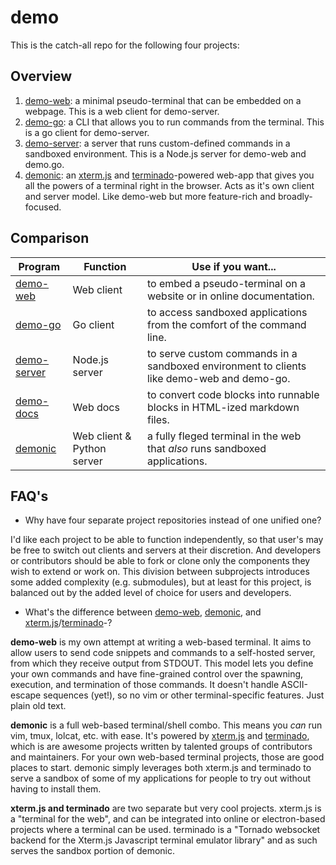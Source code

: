 # demo

This is the catch-all repo for the following four projects:

## Overview

1) [demo-web](https://github.com/lbeckman314/demo-web): a minimal pseudo-terminal that can be embedded on a webpage. This is a web client for demo-server.
2) [demo-go](https://github.com/lbeckman314/demo-go): a CLI that allows you to run commands from the terminal. This is a go client for demo-server.
3) [demo-server](https://github.com/lbeckman314/demo-server): a server that runs custom-defined commands in a sandboxed environment. This is a Node.js server for demo-web and demo.go.
4) [demonic](https://github.com/lbeckman314/demonic): an [xterm.js](https://xtermjs.org/) and [terminado](https://github.com/jupyter/terminado)-powered web-app that gives you all the powers of a terminal right in the browser. Acts as it's own client and server model. Like demo-web but more feature-rich and broadly-focused.

## Comparison

| Program                                                   | Function                   | Use if you want...                                                                        |
|-----------------------------------------------------------|----------------------------|-------------------------------------------------------------------------------------------|
| [demo-web](https://github.com/lbeckman314/demo-web)       | Web client                 | to embed a pseudo-terminal on a website or in online documentation.                       |
| [demo-go](https://github.com/lbeckman314/demo-go)         | Go client                  | to access sandboxed applications from the comfort of the command line.                    |
| [demo-server](https://github.com/lbeckman314/demo-server) | Node.js server             | to serve custom commands in a sandboxed environment to clients like demo-web and demo-go. |
| [demo-docs](https://github.com/lbeckman314/demo-docs)     | Web docs                   | to convert code blocks into runnable blocks in HTML-ized markdown files.                  |
| [demonic](https://github.com/lbeckman314/demonic)         | Web client & Python server | a fully fleged terminal in the web that *also* runs sandboxed applications.               |

## FAQ's

- Why have four separate project repositories instead of one unified one?

I'd like each project to be able to function independently, so that user's may be free to switch out clients and servers at their discretion. And developers or contributors should be able to fork or clone only the components they wish to extend or work on. This division between subprojects introduces some added complexity (e.g. submodules), but at least for this project, is balanced out by the added level of choice for users and developers.

- What's the difference between [demo-web](https://github.com/lbeckman314/demo-web), [demonic](http://github/lbeckman314/demonic), and [xterm.js](https://xtermjs.org/)/[terminado](https://github.com/jupyter/terminado)-?

**demo-web** is my own attempt at writing a web-based terminal. It aims to allow users to send code snippets and commands to a self-hosted server, from which they receive output from STDOUT. This model lets you define your own commands and have fine-grained control over the spawning, execution, and termination of those commands. It doesn't handle ASCII-escape sequences (yet!), so no vim or other terminal-specific features. Just plain old text.

**demonic** is a full web-based terminal/shell combo. This means you *can* run vim, tmux, lolcat, etc. with ease. It's powered by [xterm.js](https://xtermjs.org/) and [terminado](https://github.com/jupyter/terminado), which is are awesome projects written by talented groups of contributors and maintainers. For your own web-based terminal projects, those are good places to start. demonic simply leverages both xterm.js and terminado to serve a sandbox of some of my applications for people to try out without having to install them.

**xterm.js and terminado** are two separate but very cool projects. xterm.js is a "terminal for the web", and can be integrated into online or electron-based projects where a terminal can be used. terminado is a "Tornado websocket backend for the Xterm.js Javascript terminal emulator library" and as such serves the sandbox portion of demonic. 
